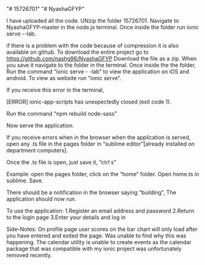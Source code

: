 "# 15726701" 
"# NyashaGFYP" 

I have uploaded all the code. UNzip the folder 15726701. Navigate to NyashaGFYP-master in the node.js terminal. Once inside the folder run ionic serve --lab.

if there is a problem with the code because of compression it is also available on github. To download the entire project go to https://github.com/nashg96/NyashaGFYP Download the file as a zip. When you save it navigate to the folder in the terminal. Once inside the the folder, Run the command “ionic serve - -lab” to view the application on iOS and android. To view as website run “ionic serve”.

If you receive this error in the terminal,

[ERROR] ionic-app-scripts has unexpectedly closed (exit code 1).

Run the command “npm rebuild node-sass”

Now serve the application.

If you receive errors when in the browser when the application is served, open any .ts file in the pages folder in “sublime editor”[already installed on department computers].

Once the .ts file is open, just save it, “ctrl s”

Example: open the pages folder, click on the “home” folder. Open home.ts in sublime. Save.

There should be a notification in the browser saying “building”, The application should now run.

To use the application: 1.Register an email address and password 2.Return to the login page 3.Enter your details and log in

Side-Notes: On profile page user scores on the bar chart will only load after you have entered and exited the page. Was unable to find why this was happening. The calendar utility is unable to create events as the calendar package that was compatible with my ionic project was unfortunately removed recently.
